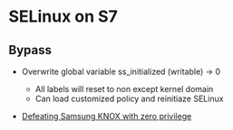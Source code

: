 # SELinux on S7

## Bypass
* Overwrite global variable ss_initialized (writable) -> 0
   * All labels will reset to non except kernel domain
   * Can load customized policy and reinitiaze SELinux
   
* [Defeating Samsung KNOX
with zero privilege](https://www.blackhat.com/docs/us-17/thursday/us-17-Shen-Defeating-Samsung-KNOX-With-Zero-Privilege-wp.pdf)


